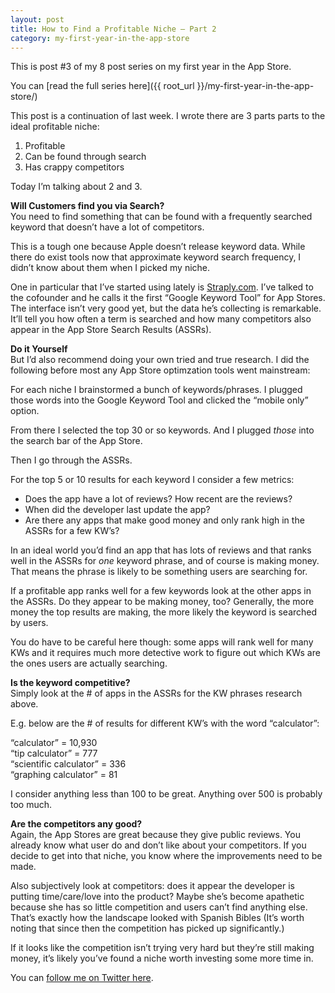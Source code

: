 ```yaml
---
layout: post
title: How to Find a Profitable Niche – Part 2
category: my-first-year-in-the-app-store
---
```

This is post #3 of my 8 post series on my first year in the App Store.

You can [read the full series here]({{ root_url }}/my-first-year-in-the-app-store/)

This post is a continuation of last week. I wrote there are 3 parts parts to the ideal profitable niche:

1. Profitable 
2. Can be found through search 
3. Has crappy competitors

Today I’m talking about 2 and 3.

**Will Customers find you via Search?**  
You need to find something that can be found with a frequently searched keyword that doesn’t have a lot of competitors.

This is a tough one because Apple doesn’t release keyword data. While there do exist tools now that approximate keyword search frequency, I didn’t know about them when I picked my niche.

One in particular that I’ve started using lately is [Straply.com][3]. I’ve talked to the cofounder and he calls it the first “Google Keyword Tool” for App Stores. The interface isn’t very good yet, but the data he’s collecting is remarkable. It’ll tell you how often a term is searched and how many competitors also appear in the App Store Search Results (ASSRs).

**Do it Yourself**  
But I’d also recommend doing your own tried and true research. I did the following before most any App Store optimzation tools went mainstream:

For each niche I brainstormed a bunch of keywords/phrases. I plugged those words into the Google Keyword Tool and clicked the “mobile only” option.

From there I selected the top 30 or so keywords. And I plugged _those_ into the search bar of the App Store.

Then I go through the ASSRs.

For the top 5 or 10 results for each keyword I consider a few metrics:

  * Does the app have a lot of reviews? How recent are the reviews?
  * When did the developer last update the app?
  * Are there any apps that make good money and only rank high in the ASSRs for a few KW’s?

In an ideal world you’d find an app that has lots of reviews and that ranks well in the ASSRs for _one_ keyword phrase, and of course is making money. That means the phrase is likely to be something users are searching for.

If a profitable app ranks well for a few keywords look at the other apps in the ASSRs. Do they appear to be making money, too? Generally, the more money the top results are making, the more likely the keyword is searched by users.

You do have to be careful here though: some apps will rank well for many KWs and it requires much more detective work to figure out which KWs are the ones users are actually searching.

**Is the keyword competitive?**  
Simply look at the # of apps in the ASSRs for the KW phrases research above.

E.g. below are the # of results for different KW’s with the word “calculator”:

“calculator” = 10,930  
“tip calculator” = 777  
“scientific calculator” = 336  
“graphing calculator” = 81 

I consider anything less than 100 to be great. Anything over 500 is probably too much.

**Are the competitors any good?**  
Again, the App Stores are great because they give public reviews. You already know what user do and don’t like about your competitors. If you decide to get into that niche, you know where the improvements need to be made.

Also subjectively look at competitors: does it appear the developer is putting time/care/love into the product? Maybe she’s become apathetic because she has so little competition and users can’t find anything else. That’s exactly how the landscape looked with Spanish Bibles (It’s worth noting that since then the competition has picked up significantly.)

If it looks like the competition isn’t trying very hard but they’re still making money, it’s likely you’ve found a niche worth investing some more time in.

You can [follow me on Twitter here][4].

   [1]: http://www.trevormckendrick.com/my-first-year-in-the-app-store/
   [2]: http://www.trevormckendrick.com/how-to-choose-a-profitable-niche/
   [3]: http://www.straply.com/
   [4]: https://twitter.com/TrevMcKendrick
  
